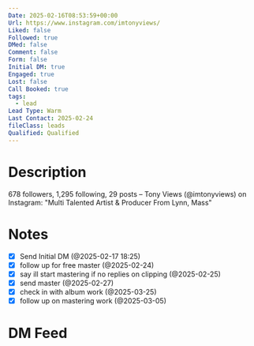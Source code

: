 ```yaml
---
Date: 2025-02-16T08:53:59+00:00
Url: https://www.instagram.com/imtonyviews/
Liked: false
Followed: true
DMed: false
Comment: false
Form: false
Initial DM: true
Engaged: true
Lost: false
Call Booked: true
tags:
  - lead
Lead Type: Warm
Last Contact: 2025-02-24
fileClass: leads
Qualified: Qualified
---
```

# Description
678 followers, 1,295 following, 29 posts – Tony Views (@imtonyviews) on Instagram: "Multi Talented Artist & Producer 
From Lynn, Mass"
# Notes
- [x] Send Initial DM (@2025-02-17 18:25)
- [x] follow up for free master (@2025-02-24)
- [x] say ill start mastering if no replies on clipping (@2025-02-25)
- [x] send master (@2025-02-27)
- [x] check in with album work (@2025-03-25)
- [x] follow up on mastering work (@2025-03-05)
# DM Feed